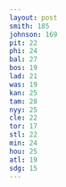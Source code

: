 ```yaml
---
layout: post
smith: 185
johnson: 169
pit: 22
phi: 24
bal: 27
bos: 19
lad: 21
was: 19
kan: 25
tam: 28
nyy: 25
cle: 22
tor: 17
stl: 22
min: 24
hou: 25
atl: 19
sdg: 15
---
```

